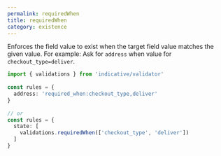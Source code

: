 ```yaml
---
permalink: requiredWhen
title: requiredWhen
category: existence
---
```


Enforces the field value to exist when the target field value matches the given
value. For example: Ask for `address` when value for `checkout_type=deliver`.
 
```ts
import { validations } from 'indicative/validator'
 
const rules = {
  address: 'required_when:checkout_type,deliver'
}
 
// or
const rules = {
  state: [
    validations.requiredWhen(['checkout_type', 'deliver'])
  ]
}
```